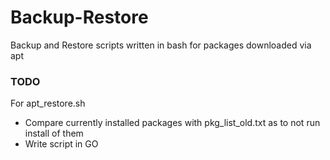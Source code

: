 # Backup-Restore
Backup and Restore scripts written in bash for packages downloaded via apt
### TODO
For apt_restore.sh
- Compare currently installed packages with pkg_list_old.txt as to not run install of them
- Write script in GO
